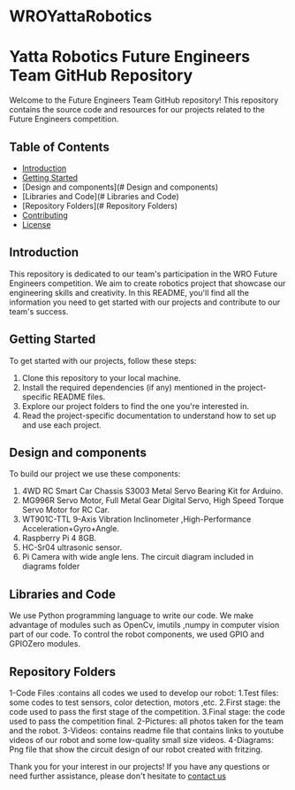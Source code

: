 # WROYattaRobotics
# Yatta Robotics Future Engineers Team GitHub Repository

Welcome to the Future Engineers Team GitHub repository! This repository contains the source code and resources for our projects related to the Future Engineers competition.

## Table of Contents

- [Introduction](#introduction)
- [Getting Started](#getting-started)
- [Design and components](# Design and components)
- [Libraries and Code](# Libraries and Code)
- [Repository Folders](# Repository Folders)
- [Contributing](#contributing)
- [License](#license)

## Introduction

This repository is dedicated to our team's participation in the WRO Future Engineers competition. We aim to create robotics project that showcase our engineering skills and creativity. In this README, you'll find all the information you need to get started with our projects and contribute to our team's success.

## Getting Started

To get started with our projects, follow these steps:

1. Clone this repository to your local machine.
2. Install the required dependencies (if any) mentioned in the project-specific README files.
3. Explore our project folders to find the one you're interested in.
4. Read the project-specific documentation to understand how to set up and use each project.

## Design and components

To build our project we use these components:

1.	4WD RC Smart Car Chassis S3003 Metal Servo Bearing Kit for Arduino.
2.	MG996R Servo Motor, Full Metal Gear Digital Servo, High Speed Torque Servo Motor for RC Car.
3.	WT901C-TTL 9-Axis Vibration Inclinometer ,High-Performance Acceleration+Gyro+Angle.
4.	Raspberry Pi 4 8GB.
5.	HC-Sr04 ultrasonic sensor.
6.	Pi Camera with wide angle lens.
The circuit diagram included in diagrams folder



## Libraries and Code

We use Python programming language to write our code.
We make advantage of modules such as OpenCv, imutils ,numpy in computer vision part of our code.
To control the robot components, we used GPIO and GPIOZero modules.


## Repository Folders

1-Code Files :contains all codes we used to develop our robot:
	1.Test files: some codes to test sensors, color detection, motors ,etc.
	2.First stage: the code used to pass the first stage of the competition.
	3.Final stage: the code used to pass the competition final.
2-Pictures: all photos taken for the team and the robot.
3-Videos: contains readme file that contains links to youtube videos of our robot and some low-quality small size videos.
4-Diagrams: Png file that show the circuit design of our robot created with fritzing.




Thank you for your interest in our projects! If you have any questions or need further assistance, please don't hesitate to [contact us](mailto:mohadabas@gmail.com)
